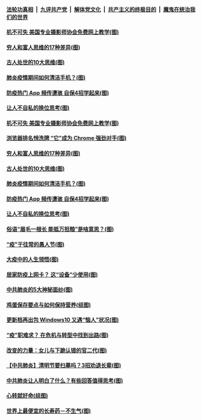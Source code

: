 ####  [法轮功真相](../../../../basic/blob/master/README.md?t=04030901) &nbsp;|&nbsp; [九评共产党](../../../../9ping.md/blob/master/README.md?t=04030901) &nbsp;|&nbsp; [解体党文化](../../../../jtdwh.md/blob/master/README.md?t=04030901)  &nbsp;|&nbsp; [共产主义的终极目的](../../../../gczydzjmd.md/blob/master/README.md?t=04030901) &nbsp;|&nbsp; [魔鬼在统治我们的世界](../../../../mgztzwmdsj.md/blob/master/README.md?t=04030901) 

#### [机不可失 美国专业摄影师协会免费网上教学(图)](../pages/p8/928426.md?t=04030901) 

#### [穷人和富人思维的17种差异(图)](../pages/p8/928370.md?t=04030901) 

#### [古人处世的10大思维(图)](../pages/p8/928350.md?t=04030901) 

#### [肺炎疫情期间如何清洁手机？(图)](../pages/p8/928185.md?t=04030901) 

#### [防疫热门 App 频传遭骇 自保4招学起来(图)](../pages/p8/928241.md?t=04030901) 

#### [让人不自私的换位思考(图)](../pages/p8/928201.md?t=04030901) 

#### [机不可失 美国专业摄影师协会免费网上教学(图)](../pages/p8/928426.md?t=04030901) 

#### [浏览器排名悄洗牌 “它”成为 Chrome 强劲对手(图)](../pages/p8/928381.md?t=04030901) 

#### [穷人和富人思维的17种差异(图)](../pages/p8/928370.md?t=04030901) 

#### [古人处世的10大思维(图)](../pages/p8/928350.md?t=04030901) 

#### [肺炎疫情期间如何清洁手机？(图)](../pages/p8/928185.md?t=04030901) 

#### [防疫热门 App 频传遭骇 自保4招学起来(图)](../pages/p8/928241.md?t=04030901) 

#### [让人不自私的换位思考(图)](../pages/p8/928201.md?t=04030901) 

#### [俗语“眉毛一根长 能抵万担粮”是啥意思？(图)](../pages/p8/928233.md?t=04030901) 

#### [“疫”于往常的愚人节(图)](../pages/p8/928166.md?t=04030901) 

#### [大疫中的人生领悟(图)](../pages/p8/928126.md?t=04030901) 

#### [居家防疫上网卡？ 这“设备”少使用(图)](../pages/p8/928121.md?t=04030901) 

#### [中共肺炎的5大神秘面纱(图)](../pages/p8/928093.md?t=04030901) 

#### [鸡蛋保存要点与如何保持营养(组图)](../pages/p8/927626.md?t=04030901) 

#### [更新档再出包 Windows10 又遇“恼人”状况(图)](../pages/p8/928027.md?t=04030901) 

#### [“疫”职难求？ 在危机与转型中找到出路(图)](../pages/p8/928006.md?t=04030901) 

#### [改变的力量：女儿与下跪认错的官二代(图)](../pages/p8/924925.md?t=04030901) 

#### [【中共肺炎】清明节要扫墓吗？3招劝退长辈(图)](../pages/p8/927615.md?t=04030901) 

#### [中共肺炎让人明白了什么？有些回答值得思考(图)](../pages/p8/927992.md?t=04030901) 

#### [心转就好命(组图)](../pages/p8/927836.md?t=04030901) 

#### [世界上最便宜的长寿药－不生气(图)](../pages/p8/927604.md?t=04030901) 

